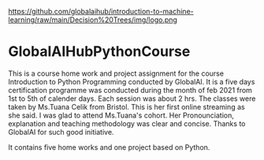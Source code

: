 https://github.com/globalaihub/introduction-to-machine-learning/raw/main/Decision%20Trees/img/logo.png

# GlobalAIHubPythonCourse

This is a course home work and project assignment for the course Introduction to Python Programming 
conducted by GlobalAI. It is a five days certification programme was conducted during the month of feb 2021 from 1st to 5th of calender days.
Each session was about 2 hrs. The classes were taken by Ms.Tuana Celik from Bristol. This is her first online streaming as she said.
I was glad to attend Ms.Tuana's cohort. Her Pronounciation, explanation and teaching methodology was clear and concise.
Thanks to GlobalAI for such good initiative.

It contains five home works and one project based on Python.
